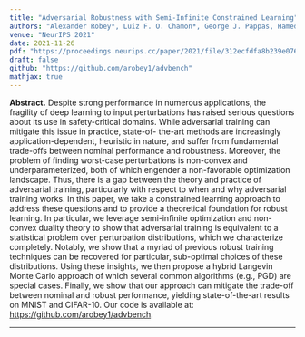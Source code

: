 ```yaml
---
title: "Adversarial Robustness with Semi-Infinite Constrained Learning"
authors: "Alexander Robey*, Luiz F. O. Chamon*, George J. Pappas, Hamed Hassani, Alejandro Ribeiro"
venue: "NeurIPS 2021"
date: 2021-11-26
pdf: "https://proceedings.neurips.cc/paper/2021/file/312ecfdfa8b239e076b114498ce21905-Paper.pdf"
draft: false
github: "https://github.com/arobey1/advbench"
mathjax: true
---
```


**Abstract.**  Despite strong performance in numerous applications, the fragility of deep learning to input perturbations has raised serious questions about its use in safety-critical domains. While adversarial training can mitigate this issue in practice, state-of- the-art methods are increasingly application-dependent, heuristic in nature, and suffer from fundamental trade-offs between nominal performance and robustness. Moreover, the problem of finding worst-case perturbations is non-convex and underparameterized, both of which engender a non-favorable optimization landscape. Thus, there is a gap between the theory and practice of adversarial training, particularly with respect to when and why adversarial training works. In this paper, we take a constrained learning approach to address these questions and to provide a theoretical foundation for robust learning. In particular, we leverage semi-infinite optimization and non-convex duality theory to show that adversarial training is equivalent to a statistical problem over perturbation distributions, which we characterize completely. Notably, we show that a myriad of previous robust training techniques can be recovered for particular, sub-optimal choices of these distributions. Using these insights, we then propose a hybrid Langevin Monte Carlo approach of which several common algorithms (e.g., PGD) are special cases. Finally, we show that our approach can mitigate the trade-off between nominal and robust performance, yielding state-of-the-art results on MNIST and CIFAR-10. Our code is available at: https://github.com/arobey1/advbench.

---

<!-- ## Summary

In this paper, we revisit the classicial problem of training a classifier to be robust against imperceptible perturbations of data.  In a litany of past work, researchers have shown that such perturbations can cause state-of-the-art classifiers to misclassify data with high confidence.  Indeed, this problem has received a somewhat staggering amount of attention over the last few years, in part because it reveals a fundamental discrepancy between how deep neural networks and humans learn.

The goal of this post is threefold:

1. First, I'll introduce the problem setting for (adversarially) robust deep learning.
2. Next, I'll formalize the setting.




### A primer on image classification

In image classification tasks, we generally assume that our data consists of images $x\in\mathbb{R}^d$, where $d$ is the number of pixels in the image, and corresponding labels $y\in\mathcal{Y} := \\{1, \dots, k\\}$, where $y$ captures the contents of the image.

![Panda](../../gifs/panda_data.gif)

Furthermore, we assume that our data is distributed according to an *unknown* joint distribution $\mathcal{D}$.  In standard (i.e. non-robust) supervised learning, our job is to find a classifier which can correctly predict the label $y$ of the corresponding image $x$ when $(x,y)\sim\mathcal{D}$.  That is, given a family of classifiers $f_\theta$ parameterized by a vector $\theta\in\Theta\subset\mathbb{R}^n$, we're looking for a classifier $f_{\theta^\star}$ such that

$$f_{\theta^\star}(x) = y \quad\text{whenever}\quad (x,y)\sim\mathcal{D}.$$

The problem of obtaining such a classifier can be formalized via the following *risk minimization* problem:

$$P^\star_\text{std} \triangleq \min_{\theta\in\Theta} \mathbb{E}_{(x,y)\sim\mathcal{D}} \left[ \ell(f_\theta(x),y) \right] \tag{P-STD}$$

where $\ell:\mathcal{Y}\times\mathcal{Y}\to\mathbb{R}_{\geq0}$ is a suitable loss function (e.g. the cross-entropy or squared loss) and (P-STD) denotes the optimal value of the problem.  In words, this optimization problem says that we will select a parameter $\theta$ which minimizes the average loss over the data distribution $\mathcal{D}$.

### Formulating the robust training problem

In the setting of adversarial robustness, we consider a slightly different problem.  Rather than directly classifying images $x$ drawn according to $\mathcal{D}$, we assume that there is an *adversary* which can perturb the data via a small, additive perturbation.  To make this formal, we assume that an adversary can apply a perturbation $\delta\in\Delta$ via $x\mapsto x+\delta =: x'$, where $\Delta$ denotes a pre-specified *perturbation set*.  For instance, one commone perturbation set if a norm-ball of radius $\epsilon$:

$$\Delta = \\{ \delta\in\mathbb{R}^d : ||\delta||_\infty \leq \epsilon \\}.$$

This particualr choice of perturbation set is appealing because it allows an adversary to additively perturb an image in a pixle-wise fashion. 

![Panda](../../gifs/panda_adv.gif)


Just as in the non-adversarial setting, we can again formulate the problem of 

$$\min_\theta \mathbb{E}_{(x,y)} \left[ \max_{\delta\in\Delta} \ell(f_\theta(x+\delta),y) \right]$$ -->

